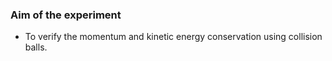 ### Aim of the experiment
- To verify the momentum and kinetic energy conservation using collision balls.
